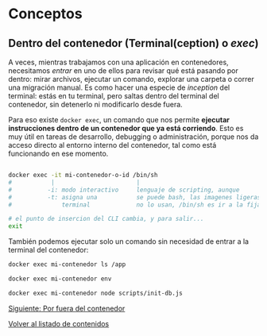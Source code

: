 # Conceptos

## Dentro del contenedor (Terminal(ception) o _exec_)

A veces, mientras trabajamos con una aplicación en contenedores, necesitamos _entrar_ en uno de ellos para revisar qué está pasando por dentro: mirar archivos, ejecutar un comando, explorar una carpeta o correr una migración manual. Es como hacer una especie de _inception_ del terminal: estás en tu terminal, pero saltas dentro del terminal del contenedor, sin detenerlo ni modificarlo desde fuera.

Para eso existe `docker exec`, un comando que nos permite **ejecutar instrucciones dentro de un contenedor que ya está corriendo**. Esto es muy útil en tareas de desarrollo, debugging o administración, porque nos da acceso directo al entorno interno del contenedor, tal como está funcionando en ese momento.

```bash

docker exec -it mi-contenedor-o-id /bin/sh
#           |                       |
#          -i: modo interactivo     lenguaje de scripting, aunque
#          -t: asigna una           se puede bash, las imagenes ligeras
#              terminal             no lo usan, /bin/sh es ir a la fija

# el punto de insercion del CLI cambia, y para salir...
exit
```

También podemos ejecutar solo un comando sin necesidad de entrar a la terminal del contenedor:

```bash
docker exec mi-contenedor ls /app

docker exec mi-contenedor env

docker exec mi-contenedor node scripts/init-db.js
```

[Siguiente: Por fuera del contenedor](./fuera_del_contenedor.md)

[Volver al listado de contenidos](../README.md#contenidos)
